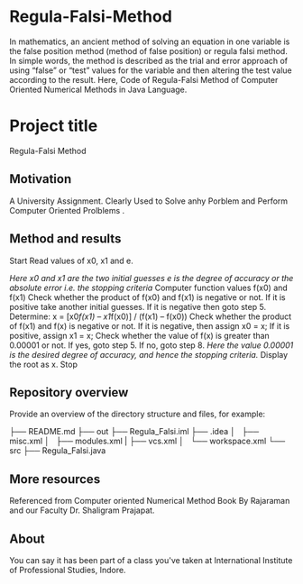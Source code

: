 # Regula-Falsi-Method
In mathematics, an ancient method of solving an equation in one variable is the false position method (method of false position) or regula falsi method. In simple words, the method is described as the trial and error approach of using “false” or “test” values for the variable and then altering the test value according to the result. Here, Code of Regula-Falsi Method of Computer Oriented Numerical Methods in Java Language.
# Project title

Regula-Falsi Method


## Motivation

A University Assignment. Clearly Used to Solve anhy Porblem and Perform Computer Oriented Prolblems .


## Method and results

Start
Read values of x0, x1 and e.

*Here x0 and x1 are the two initial guesses
e is the degree of accuracy or the absolute error i.e. the stopping criteria*
Computer function values f(x0) and f(x1)
Check whether the product of f(x0) and f(x1) is negative or not.
If it is positive take another initial guesses.
If it is negative then goto step 5.
Determine:
x = [x0*f(x1) – x1*f(x0)] / (f(x1) – f(x0))
Check whether the product of f(x1) and f(x) is negative or not.
If it is negative, then assign x0 = x;
If it is positive, assign x1 = x;
Check whether the value of f(x) is greater than 0.00001 or not.
If yes, goto step 5.
If no, goto step 8.
*Here the value 0.00001 is the desired degree of accuracy, and hence the stopping criteria.*
Display the root as x.
Stop


## Repository overview

Provide an overview of the directory structure and files, for example:

├── README.md
├── out
├── Regula_Falsi.iml
├── .idea
│   ├── misc.xml
│   ├── modules.xml
|   ├── vcs.xml
│   └── workspace.xml
└── src
    ├── Regula_Falsi.java



## More resources

Referenced from Computer oriented Numerical Method Book By Rajaraman and our Faculty Dr. Shaligram Prajapat.


## About

You can say it has been part of a class you've taken at International Institute of Professional Studies, Indore.

